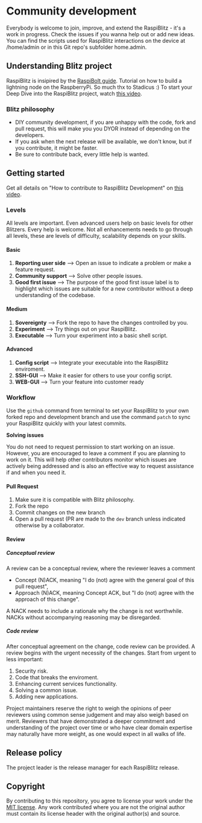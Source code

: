 # Community development
Everybody is welcome to join, improve, and extend the RaspiBlitz - it's a work in progress. Check the issues if you wanna help out or add new ideas. You can find the scripts used for RaspiBlitz interactions on the device at /home/admin or in this Git repo's subfolder home.admin.

## Understanding Blitz project
RaspiBlitz is insipired by the [RaspiBolt guide](https://stadicus.github.io/RaspiBolt/). Tutorial on how to build a lightning node on the RaspberryPi. So much thx to Stadicus :)
To start your Deep Dive into the RaspiBlitz project, watch [this video](https://www.youtube.com/watch?v=QXUGg45CWLo).

### Blitz philosophy

* DIY community development, if you are unhappy with the code, fork and pull request, this will make you you DYOR instead of depending on the developers.
* If you ask when the next release will be available, we don't know, but if you contribute, it might be faster.
* Be sure to contribute back, every little help is wanted.

## Getting started
Get all details on "How to contribute to RaspiBlitz Development" on [this video](https://www.youtube.com/watch?v=ZVtZepV3OfM).

### Levels
All levels are important. Even advanced users help on basic levels for other Blitzers. Every help is welcome.
Not all enhancements needs to go through all levels, these are levels of difficulty, scalability depends on your skills.

#### Basic
1. **Reporting user side** --> Open an issue to indicate a problem or make a feature request.
1. **Community support** --> Solve other people issues.
1. **Good first issue** --> The purpose of the good first issue label is to highlight which issues are suitable for a new contributor without a deep understanding of the codebase.

#### Medium
1. **Sovereignty** --> Fork the repo to have the changes controlled by you.
1. **Experiment** --> Try things out on your RaspiBlitz.
1. **Executable** --> Turn your experiment into a basic shell script.

#### Advanced
1. **Config script** --> Integrate your executable into the RaspiBlitz enviroment.
1. **SSH-GUI** --> Make it easier for others to use your config script.
1. **WEB-GUI** --> Turn your feature into customer ready

### Workflow

Use the `github` command from terminal to set your RaspiBlitz to your own forked repo and development branch and use the command `patch` to sync your RaspiBlitz quickly with your latest commits. 

**Solving issues**

You do not need to request permission to start working on an issue. However,
you are encouraged to leave a comment if you are planning to work on it. This
will help other contributors monitor which issues are actively being addressed
and is also an effective way to request assistance if and when you need it.

#### Pull Request

1. Make sure it is compatible with Blitz philosophy.
1. Fork the repo
1. Commit changes on the new branch
1. Open a pull request (PR are made to the `dev` branch unless indicated otherwise by a collaborator.

#### Review

##### Conceptual review

A review can be a conceptual review, where the reviewer leaves a comment

* Concept (N)ACK, meaning "I do (not) agree with the general goal of this pull
request",
* Approach (N)ACK, meaning Concept ACK, but "I do (not) agree with the
approach of this change".

A NACK needs to include a rationale why the change is not worthwhile.
NACKs without accompanying reasoning may be disregarded.

##### Code review 

After conceptual agreement on the change, code review can be provided. A review begins with the urgent necessity of the changes.
Start from urgent to less important:
1. Security risk.
1. Code that breaks the enviroment.
1. Enhancing current services functionality.
1. Solving a common issue.
1. Adding new applications.

Project maintainers reserve the right to weigh the opinions of peer reviewers using common sense judgement and may also weigh based on merit.
Reviewers that have demonstrated a deeper commitment and understanding of the project over time or who have clear domain expertise may naturally have more weight, as one would expect in all walks of life.

## Release policy
The project leader is the release manager for each RaspiBlitz release.

## Copyright
By contributing to this repository, you agree to license your work under the [MIT license](https://github.com/rootzoll/raspiblitz/blob/master/LICENSE).
Any work contributed where you are not the original author must contain its license header with the original author(s) and source.
